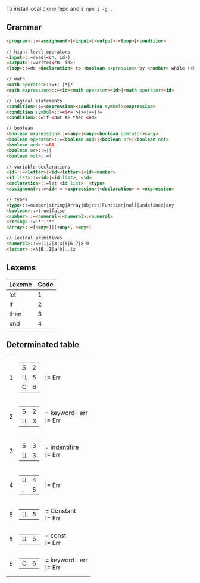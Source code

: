 To install local clone repo and `$ npm i -g .`

## Grammar
```html
<program>::=<assignment>|<input>|<output>|<loop>|<condition>

// hight level operators
<input>::=read(<сп. id>)
<output>::=write(<сп. id>)
<loop>::=do <declaration> to <boolean expression> by <number> while (<boolean expression>) <program> end

// math
<math operator>::=+|-|*|/
<math expression>::=<id><math operator><id>|<math operator><id>

// logical statements
<condition>::=<expression><condition symbol><expression>
<condition symbol>::=<|<=|>|>=|==|!=
<condition>::=if <лог в> then <оп>

// boolean
<boolean expression>::=<any>|<any><boolean operator><any>
<boolean operator>::=<boolean and>|<boolean or>|<boolean not>
<boolean and>::=&&
<boolean or>::=||
<boolean not>::=!

// variable declarations
<id>::=<letter>|<id><letter>|<id><number>
<id list>::=<id>|<id list>, <id>
<declaration>::=let <id list>: <type>
<assignment>::=<id> = <expression>|<declaration> = <expression>

// types
<type>::=number|string|Array|Object|Function|null|undefined|any
<boolean>::=true|false
<number>::=<numeral>|<numeral>.<numeral>
<string>::='*'|"*"
<Array>::=[<any>]|[<any>, <any>]

// lexical primitives
<numeral>::=0|1|2|3|4|5|6|7|8|9
<letter>::=A|B..Z|a|b|..|z

```
## Lexems
| Lexeme | Code     |
| :------------- | :------------- |
| let      | 1      |
| if      | 2     |
| then      | 3     |
| end      | 4     |

## Determinated table

<table>
  <tr>
    <td>1</td>
    <td>
      <table>
        <tr>
          <td>Б</td>
          <td>2</td>
        </tr>
        <tr>
          <td>Ц</td>
          <td>5</td>
        </tr>
        <tr>
          <td>C</td>
          <td>6</td>
        </tr>
      </table>
    </td>
    <td>
      <div>!= Err</div>
    </td>
  </tr>
  <tr>
    <td>2</td>
    <td>
      <table>
        <tr>
          <td>Б</td>
          <td>2</td>
        </tr>
        <tr>
          <td>Ц</td>
          <td>3</td>
        </tr>
      </table>
    </td>
    <td>
      <div>= keyword | err</div>
      <div>!= Err</div>
    </td>
  </tr>
  <tr>
    <td>3</td>
    <td>
      <table>
        <tr>
          <td>Б</td>
          <td>3</td>
        </tr>
        <tr>
          <td>Ц</td>
          <td>3</td>
        </tr>
      </table>
    </td>
    <td>
      <div>= indentifire</div>
      <div>!= Err</div>
    </td>
  </tr>
  <tr>
    <td>4</td>
    <td>
      <table>
        <tr>
          <td>Ц</td>
          <td>4</td>
        </tr>
        <tr>
          <td>.</td>
          <td>5</td>
        </tr>
      </table>
    </td>
    <td>
      <div>!= Err</div>
    </td>
  </tr>
  <tr>
    <td>5</td>
    <td>
      <table>
        <tr>
          <td>Ц</td>
          <td>5</td>
        </tr>
      </table>
    </td>
    <td>
      <div>= Constant</div>
      <div>!= Err</div>
    </td>
  </tr>
  <tr>
    <td>5</td>
    <td>
      <table>
        <tr>
          <td>Ц</td>
          <td>5</td>
        </tr>
      </table>
    </td>
    <td>
      <div>= const</div>
      <div>!= Err</div>
    </td>
  </tr>
  <tr>
    <td>6</td>
    <td>
      <table>
        <tr>
          <td>C</td>
          <td>6</td>
        </tr>
      </table>
    </td>
    <td>
      <div>= keyword | err</div>
      <div>!= Err</div>
    </td>
  </tr>
</table>
